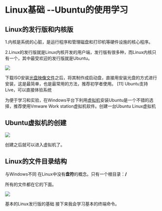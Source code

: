 # Linux基础 --Ubuntu的使用学习

## Linux的发行版和内核版

1.内核是系统的心脏，是运行程序和管理磁盘和打印机等硬件设施的核心程序。

2.Linux的发行版就是Linux内核开发的用户端，发行版有很多种，而Linux内核只有一个，其中最受欢迎的发行版就是Ubuntu。

![](D:\TASKS\Linux学习\2022-01-05_190738.png)

下载ISO安装[光盘映像文件](https://baike.baidu.com/item/光盘映像文件/9207188)之后，将其制作成启动盘，直接用安装光盘的方式进行安装，这是最简单，也是最常用的方法，推荐初学者使用。 [11] Ubuntu支持Live，可以直接体验系统

为便于学习和实验，在Windows平台下利用[虚拟机](https://baike.baidu.com/item/虚拟机/104440)安装Ubuntu是一个不错的选择，推荐使用Vmware Work station虚拟机软件。创建一台Ubuntu Linux虚拟机

## Ubuntu虚拟机的创建

![](D:\TASKS\Linux学习\2022-01-05_191027.png)

创建之后就可以进入虚拟机了。

## Linux的文件目录结构

与Windows不同 在Linux中没有**盘符**的概念。只有一个根目录：**/**  

所有的文件都在它的下面。

![](D:\TASKS\Linux学习\2022-01-05_191454.png)

基本的Linux发行版的基础 接下来我会学习基本的终端命令。
